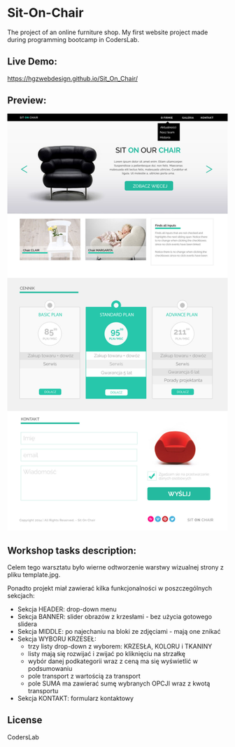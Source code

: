 # Sit-On-Chair
The project of an online furniture shop. My first website project made during programming bootcamp in CodersLab.
## Live Demo:
 https://hgzwebdesign.github.io/Sit_On_Chair/
## Preview:
![alt txt](template.jpg)

## Workshop tasks description:

Celem tego warsztatu było wierne odtworzenie warstwy wizualnej strony z pliku template.jpg.

Ponadto projekt miał zawierać kilka funkcjonalności w poszczególnych sekcjach:

- Sekcja HEADER: drop-down menu
- Sekcja BANNER: slider obrazów z krzesłami - bez użycia gotowego slidera
- Sekcja MIDDLE: po najechaniu na bloki ze zdjęciami - mają one znikać
- Sekcja WYBORU KRZESEŁ:
  - trzy listy drop-down z wyborem: KRZESŁA, KOLORU i TKANINY
  - listy mają się rozwijać i zwijać po kliknięciu na strzałkę
  - wybór danej podkategorii wraz z ceną ma się wyświetlić w podsumowaniu
  - pole transport z wartością za transport
  - pole SUMA ma zawierać sumę wybranych OPCJI wraz z kwotą transportu
- Sekcja KONTAKT: formularz kontaktowy

## License

CodersLab
